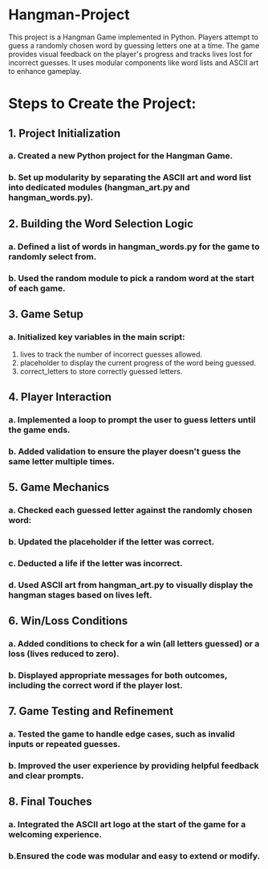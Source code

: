 # Hangman-Project
This project is a Hangman Game implemented in Python. Players attempt to guess a randomly chosen word by guessing letters one at a time. The game provides visual feedback on the player's progress and tracks lives lost for incorrect guesses. It uses modular components like word lists and ASCII art to enhance gameplay.

# Steps to Create the Project:
## 1. Project Initialization

### a. Created a new Python project for the Hangman Game.
### b. Set up modularity by separating the ASCII art and word list into dedicated modules (hangman_art.py and hangman_words.py).

## 2. Building the Word Selection Logic

### a. Defined a list of words in hangman_words.py for the game to randomly select from.
### b. Used the random module to pick a random word at the start of each game.

## 3. Game Setup

### a. Initialized key variables in the main script:
1. lives to track the number of incorrect guesses allowed.
2. placeholder to display the current progress of the word being guessed.
3. correct_letters to store correctly guessed letters.

## 4. Player Interaction

### a. Implemented a loop to prompt the user to guess letters until the game ends.
### b. Added validation to ensure the player doesn't guess the same letter multiple times.

## 5. Game Mechanics

### a. Checked each guessed letter against the randomly chosen word:
### b. Updated the placeholder if the letter was correct.
### c. Deducted a life if the letter was incorrect.
### d. Used ASCII art from hangman_art.py to visually display the hangman stages based on lives left.

## 6. Win/Loss Conditions

### a. Added conditions to check for a win (all letters guessed) or a loss (lives reduced to zero).
### b. Displayed appropriate messages for both outcomes, including the correct word if the player lost.

## 7. Game Testing and Refinement

### a. Tested the game to handle edge cases, such as invalid inputs or repeated guesses.
### b. Improved the user experience by providing helpful feedback and clear prompts.

## 8. Final Touches

### a. Integrated the ASCII art logo at the start of the game for a welcoming experience.
### b.Ensured the code was modular and easy to extend or modify.
